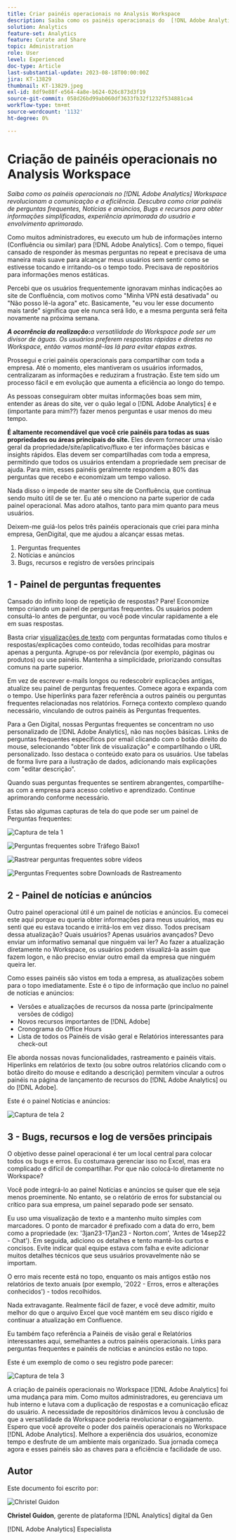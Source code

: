 ```yaml
---
title: Criar painéis operacionais no Analysis Workspace
description: Saiba como os painéis operacionais do  [!DNL Adobe Analytics] Workspace revolucionam a comunicação e a eficiência.
solution: Analytics
feature-set: Analytics
feature: Curate and Share
topic: Administration
role: User
level: Experienced
doc-type: Article
last-substantial-update: 2023-08-18T00:00:00Z
jira: KT-13829
thumbnail: KT-13829.jpeg
exl-id: 8df9e88f-e564-4a8e-b624-026c873d3f19
source-git-commit: 058d26bd99ab060df3633fb32f1232f534881ca4
workflow-type: tm+mt
source-wordcount: '1132'
ht-degree: 0%

---
```


# Criação de painéis operacionais no Analysis Workspace

_Saiba como os painéis operacionais no [!DNL Adobe Analytics] Workspace revolucionam a comunicação e a eficiência. Descubra como criar painéis de perguntas frequentes, Notícias e anúncios, Bugs e recursos para obter informações simplificadas, experiência aprimorada do usuário e envolvimento aprimorado._


Como muitos administradores, eu executo um hub de informações interno (Confluência ou similar) para [!DNL Adobe Analytics]. Com o tempo, fiquei cansado de responder às mesmas perguntas no repeat e precisava de uma maneira mais suave para alcançar meus usuários sem sentir como se estivesse tocando e irritando-os o tempo todo. Precisava de repositórios para informações menos estáticas.

Percebi que os usuários frequentemente ignoravam minhas indicações ao site de Confluência, com motivos como &quot;Minha VPN está desativada&quot; ou &quot;Não posso lê-la agora&quot; etc. Basicamente, &quot;eu vou ler esse documento mais tarde&quot; significa que ele nunca será lido, e a mesma pergunta será feita novamente na próxima semana.

***A ocorrência da realização:**&#x200B;a versatilidade do Workspace pode ser um divisor de águas. Os usuários preferem respostas rápidas e diretas no Workspace, então vamos mantê-las lá para evitar etapas extras.*

Prossegui e criei painéis operacionais para compartilhar com toda a empresa. Até o momento, eles mantiveram os usuários informados, centralizaram as informações e reduziram a frustração. Este tem sido um processo fácil e em evolução que aumenta a eficiência ao longo do tempo.

As pessoas conseguiram obter muitas informações boas sem mim, entender as áreas do site, ver o quão legal o [!DNL Adobe Analytics] é e (importante para mim??) fazer menos perguntas e usar menos do meu tempo.

**É altamente recomendável que você crie painéis para todas as suas propriedades ou áreas principais do site.** Eles devem fornecer uma visão geral da propriedade/site/aplicativo/fluxo e ter informações básicas e insights rápidos. Elas devem ser compartilhadas com toda a empresa, permitindo que todos os usuários entendam a propriedade sem precisar de ajuda. Para mim, esses painéis geralmente respondem a 80% das perguntas que recebo e economizam um tempo valioso.

Nada disso o impede de manter seu site de Confluência, que continua sendo muito útil de se ter. Eu até o menciono na parte superior de cada painel operacional. Mas adoro atalhos, tanto para mim quanto para meus usuários.

Deixem-me guiá-los pelos três painéis operacionais que criei para minha empresa, GenDigital, que me ajudou a alcançar essas metas.

1. Perguntas frequentes
1. Notícias e anúncios
1. Bugs, recursos e registro de versões principais


## 1 - Painel de perguntas frequentes

Cansado do infinito loop de repetição de respostas? Pare! Economize tempo criando um painel de perguntas frequentes. Os usuários podem consultá-lo antes de perguntar, ou você pode vincular rapidamente a ele em suas respostas.

Basta criar [visualizações de texto](https://experienceleague.adobe.com/docs/analytics/analyze/analysis-workspace/visualizations/text.html) com perguntas formatadas como títulos e respostas/explicações como conteúdo, todas recolhidas para mostrar apenas a pergunta. Agrupe-os por relevância (por exemplo, páginas ou produtos) ou use painéis. Mantenha a simplicidade, priorizando consultas comuns na parte superior.

Em vez de escrever e-mails longos ou redescobrir explicações antigas, atualize seu painel de perguntas frequentes. Comece agora e expanda com o tempo. Use hiperlinks para fazer referência a outros painéis ou perguntas frequentes relacionadas nos relatórios. Forneça contexto complexo quando necessário, vinculando de outros painéis às Perguntas frequentes.

Para a Gen Digital, nossas Perguntas frequentes se concentram no uso personalizado de [!DNL Adobe Analytics], não nas noções básicas. Links de perguntas frequentes específicos por email clicando com o botão direito do mouse, selecionando &quot;obter link de visualização&quot; e compartilhando o URL personalizado. Isso destaca o conteúdo exato para os usuários. Use tabelas de forma livre para a ilustração de dados, adicionando mais explicações com &quot;editar descrição&quot;.

Quando suas perguntas frequentes se sentirem abrangentes, compartilhe-as com a empresa para acesso coletivo e aprendizado. Continue aprimorando conforme necessário.

Estas são algumas capturas de tela do que pode ser um painel de Perguntas frequentes:

![Captura de tela 1](assets/screenshot-1_v2.png)

![Perguntas frequentes sobre Tráfego Baixo1](assets/low-traffic-faq.png)

![Rastrear perguntas frequentes sobre vídeos](assets/track-video-faq.png)

![Perguntas Frequentes sobre Downloads de Rastreamento](assets/track-downloads-faq.png)

## 2 - Painel de notícias e anúncios

Outro painel operacional útil é um painel de notícias e anúncios. Eu comecei este aqui porque eu queria obter informações para meus usuários, mas eu senti que eu estava tocando e irritá-los em vez disso. Todos precisam dessa atualização? Quais usuários? Apenas usuários avançados? Devo enviar um informativo semanal que ninguém vai ler? Ao fazer a atualização diretamente no Workspace, os usuários podem visualizá-la assim que fazem logon, e não preciso enviar outro email da empresa que ninguém queira ler.

Como esses painéis são vistos em toda a empresa, as atualizações sobem para o topo imediatamente. Este é o tipo de informação que incluo no painel de notícias e anúncios:

- Versões e atualizações de recursos da nossa parte (principalmente versões de código)
- Novos recursos importantes de [!DNL Adobe]
- Cronograma do Office Hours
- Lista de todos os Painéis de visão geral e Relatórios interessantes para check-out

Ele aborda nossas novas funcionalidades, rastreamento e painéis vitais. Hiperlinks em relatórios de texto (ou sobre outros relatórios clicando com o botão direito do mouse e editando a descrição) permitem vincular a outros painéis na página de lançamento de recursos do [!DNL Adobe Analytics] ou do [!DNL Adobe].

Este é o painel Notícias e anúncios:

![Captura de tela 2](assets/screenshot-2.png)

## 3 - Bugs, recursos e log de versões principais

O objetivo desse painel operacional é ter um local central para colocar todos os bugs e erros. Eu costumava gerenciar isso no Excel, mas era complicado e difícil de compartilhar. Por que não colocá-lo diretamente no Workspace?

Você pode integrá-lo ao painel Notícias e anúncios se quiser que ele seja menos proeminente. No entanto, se o relatório de erros for substancial ou crítico para sua empresa, um painel separado pode ser sensato.

Eu uso uma visualização de texto e a mantenho muito simples com marcadores. O ponto de marcador é prefixado com a data do erro, bem como a propriedade (ex: &#39;3jan23-17jan23 - Norton.com&#39;, &#39;Antes de 14sep22 - Chat&#39;). Em seguida, adiciono os detalhes e tento mantê-los curtos e concisos. Evite indicar qual equipe estava com falha e evite adicionar muitos detalhes técnicos que seus usuários provavelmente não se importam.

O erro mais recente está no topo, enquanto os mais antigos estão nos relatórios de texto anuais (por exemplo, &#39;2022 - Erros, erros e alterações conhecidos&#39;) - todos recolhidos.

Nada extravagante. Realmente fácil de fazer, e você deve admitir, muito melhor do que o arquivo Excel que você mantém em seu disco rígido e continuar a atualização em Confluence.

Eu também faço referência a Painéis de visão geral e Relatórios interessantes aqui, semelhantes a outros painéis operacionais. Links para perguntas frequentes e painéis de notícias e anúncios estão no topo.

Este é um exemplo de como o seu registro pode parecer:

![Captura de tela 3](assets/screenshot-3.png)

A criação de painéis operacionais no Workspace [!DNL Adobe Analytics] foi uma mudança para mim. Como muitos administradores, eu gerenciava um hub interno e lutava com a duplicação de respostas e a comunicação eficaz do usuário. A necessidade de repositórios dinâmicos levou à conclusão de que a versatilidade da Workspace poderia revolucionar o engajamento. Espero que você aproveite o poder dos painéis operacionais no Workspace [!DNL Adobe Analytics]. Melhore a experiência dos usuários, economize tempo e desfrute de um ambiente mais organizado. Sua jornada começa agora e esses painéis são as chaves para a eficiência e facilidade de uso.

## Autor

Este documento foi escrito por:

![Christel Guidon](assets/Christel-Headshot-150.png)

**Christel Guidon**, gerente de plataforma [!DNL Analytics] digital da Gen

[!DNL Adobe Analytics] Especialista
